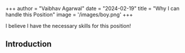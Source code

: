 +++
author = "Vaibhav Agarwal"
date = "2024-02-19"
title = "Why I can handle this Position"
image = '/images/boy.png'
+++


I believe I have the necessary skills for this position!
<!--more-->

## Introduction






